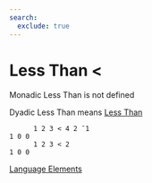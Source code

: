```yaml
---
search:
  exclude: true
---
```

<h1 class="heading"><span class="name">Less Than</span> <span class="command"><</span></h1>

Monadic Less Than is not defined

Dyadic Less Than means
[Less Than](../primitive-functions/less-than.md)
```apl
      1 2 3 < 4 2 ¯1
1 0 0
      1 2 3 < 2
1 0 0
```
[Language Elements](./language-elements.md)


